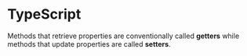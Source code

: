 # TypeScript

Methods that retrieve properties are conventionally called **getters** while methods that update properties are called **setters**.
